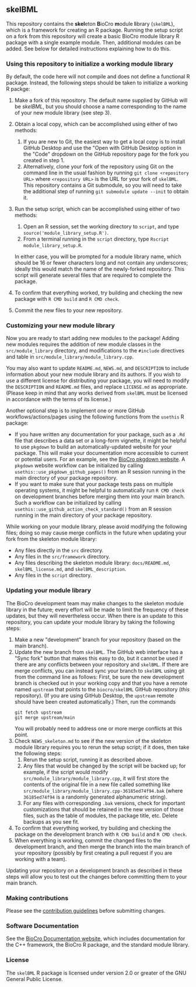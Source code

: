 ## skelBML
This repository contains the **skel**eton **B**ioCro **m**odule **l**ibrary
(`skelBML`), which is a framework for creating an R package. Running the setup
script on a fork from this repository will create a basic BioCro module library
R package with a single example module. Then, additional modules can be added.
See below for detailed instructions explaining how to do this.

### Using this repository to initialize a working module library

By default, the code here will not compile and does not define a functional R
package. Instead, the following steps should be taken to initialize a working R
packge:
1. Make a fork of this repository. The default name supplied by
   GitHub will be _skelBML_, but you should choose a name
   corresponding to the name of your new module library (see step 3).
2. Obtain a local copy, which can be accomplished using either of two methods:
   1. If you are new to Git, the easiest way to get a local copy is to install
      GitHub Desktop and use the "Open with GitHub Desktop option in the "Code"
      dropdown on the GitHub repository page for the fork you created in step 1.
   2. Alternatively, clone your fork of the repository using Git on the command
      line in the usual fashion by running `git clone <repository URL>` where
      `<repository URL>` is the URL for your fork of `skelBML`. This repository
      contains a Git submodule, so you will need to take the additional step of
      running `git submodule update --init` to obtain it.
3. Run the setup script, which can be accomplished using either of two
   methods:
   1. Open an R session, set the working directory to `script`, and type
      `source('module_library_setup.R')`.
   2. From a terminal running in the `script` directory, type
      `Rscript module_library_setup.R`.

   In either case, you will be prompted for a module library name,
   which should be 16 or fewer characters long and not contain any
   underscores; ideally this would match the name of the newly-forked
   repository. This script will generate several files that are
   required to complete the package.
5. To confirm that everything worked, try building and checking the new
   package with `R CMD build` and `R CMD check`.
6. Commit the new files to your new repository.

### Customizing your new module library

Now you are ready to start adding new modules to the package! Adding new modules
requires the addition of new module classes in the `src/module_library`
directory, and modifications to the `#include` directives and table in
`src/module_library/module_library.cpp`.

You may also want to update `README.md`, `NEWS.md`, and `DESCRIPTION` to include
information about your new module library and its authors. If you wish to use a
different license for distributing your package, you will need to modify the
`DESCRIPTION` and `README.md` files, and replace `LICENSE.md` as appropriate.
(Please keep in mind that any works derived from `skelBML` must be licensed in
accordance with the terms of its license.)

Another optional step is to implement one or more GitHub workflows/actions/pages
using the following functions from the `usethis` R package:
- If you have written any documentation for your package, such as a `.Rd` file
  that describes a data set or a long-form vignette, it might be helpful to use
  `pkgdown` to build an automatically-updated website for your package. This
  will make your documentation more accessible to current or potential users.
  For an example, see the
  [BioCro pkgdown website](https://ebimodeling.github.io/biocro-documentation/docs/index.html).
  A `pkgdown` website workflow can be initialized by calling
  `usethis::use_pkgdown_github_pages()` from an R session running in the main
  directory of your package repository.
- If you want to make sure that your package tests pass on multiple operating
  systems, it might be helpful to automatically run `R CMD check` on development
  branches before merging them into your main branch. Such a workflow can be
  initialized by calling `usethis::use_github_action_check_standard()` from an
  R session running in the main directory of your package repository.

While working on your module library, please avoid modifying the following
files; doing so may cause merge conflicts in the future when updating your fork
from the skeleton module library:
- Any files directly in the `src` directory.
- Any files in the `src/framework` directory.
- Any files describing the skeleton module library: `docs/README.md`,
  `skelBML_license.md`, and `skelBML_description`.
- Any files in the `script` directory.

### Updating your module library

The BioCro development team may make changes to the skeleton module library in
the future; every effort will be made to limit the frequency of these updates,
but they will nevertheless occur. When there is an update to this repository,
you can update your module library by taking the following steps:
1. Make a new "development" branch for your repository (based on the main
   branch).
2. Update the new branch from `skelBML`. The GitHub web interface has a "Sync
   fork" button that makes this easy to do, but it cannot be used if there are
   any conflicts between your repository and `skelBML`. If there are merge
   conflicts, you can instead sync your branch to `skelBML` using git from the
   command line as follows: First, be sure the new development branch is checked
   out in your working copy and that you have a remote named `upstream` that
   points to the `biocro/skelBML` GitHub repository (_this_ repository). (If you
   are using GitHub Desktop, the `upstream` remote should have been created
   automatically.) Then, run the commands
   ```
   git fetch upstream
   git merge upstream/main
   ```
   You will probably need to address one or more merge conflicts at this point.
3. Check `NEWS_skeleton.md` to see if the new version of the skeleton module
   library requires you to rerun the setup script; if it does, then take the
   following steps:
   1. Rerun the setup script, running it as described above.
   2. Any files that would be changed by the script will be backed up; for
      example, if the script would modify
      `src/module_library/module_library.cpp`, it will first store the contents
      of the original file in a new file called something like
      `src/module_library/module_library.cpp-36185ed74f94.bak` (where
      `36185ed74f94` is a randomly generated alphanumeric string).
   3. For any files with corresponding `.bak` versions, check for important
      customizations that should be retained in the new version of those files,
      such as the table of modules, the package title, etc. Delete backups as
      you see fit.
4. To confirm that everything worked, try building and checking the package on
   the development branch with `R CMD build` and `R CMD check`.
5. When everything is working, commit the changed files to the development
   branch, and then merge the branch into the main branch of your repository
   (possibly by first creating a pull request if you are working with a team).

Updating your repository on a development branch as described in these steps
will allow you to test out the changes before committing them to your main
branch.

### Making contributions
Please see the
[contribution guidelines](https://github.com/ebimodeling/biocro/blob/main/developer_documentation/contribution_guidelines.md)
before submitting changes.

### Software Documentation

See the
[BioCro Documentation website](https://ebimodeling.github.io/biocro-documentation/),
which includes documentation for the C++ framework, the BioCro R package, and
the standard module library.

### License

The `skelBML` R package is licensed under version 2.0 or greater of the GNU
General Public License.
